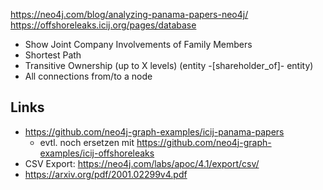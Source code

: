 https://neo4j.com/blog/analyzing-panama-papers-neo4j/
https://offshoreleaks.icij.org/pages/database

* Show Joint Company Involvements of Family Members
* Shortest Path
* Transitive Ownership (up to X levels) (entity -[shareholder_of]- entity)
* All connections from/to a node

## Links
* https://github.com/neo4j-graph-examples/icij-panama-papers
    * evtl. noch ersetzen mit https://github.com/neo4j-graph-examples/icij-offshoreleaks
* CSV Export: https://neo4j.com/labs/apoc/4.1/export/csv/
* https://arxiv.org/pdf/2001.02299v4.pdf
